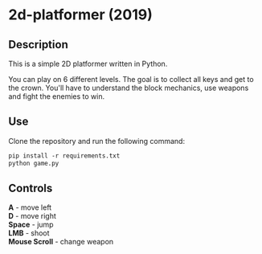 # 2d-platformer (2019)

## Description

This is a simple 2D platformer written in Python.  

You can play on 6 different levels. The goal is to collect all keys and get to the crown. You'll have to understand the block mechanics, use weapons and fight the enemies to win.

## Use

Clone the repository and run the following command:
```ps
pip install -r requirements.txt
python game.py
```

## Controls

**A** - move left  
**D** - move right  
**Space** - jump  
**LMB** - shoot  
**Mouse Scroll** - change weapon
